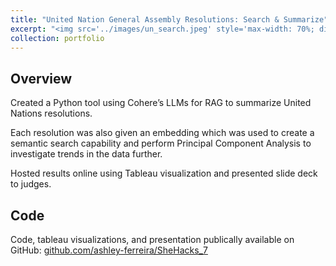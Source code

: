 ```yaml
---
title: "United Nation General Assembly Resolutions: Search & Summarize"
excerpt: "<img src='../images/un_search.jpeg' style='max-width: 70%; display: inline-block;'>"
collection: portfolio
---
```


## Overview 
Created a Python tool using Cohere’s LLMs for RAG to summarize United Nations resolutions.

Each resolution was also given an embedding which was used to create a semantic search capability and perform Principal Component Analysis to investigate trends in the data further.

Hosted results online using Tableau visualization and presented slide deck to judges.


## Code

Code, tableau visualizations, and presentation publically available on GitHub: [github.com/ashley-ferreira/SheHacks_7](https://github.com/ashley-ferreira/SheHacks_7)